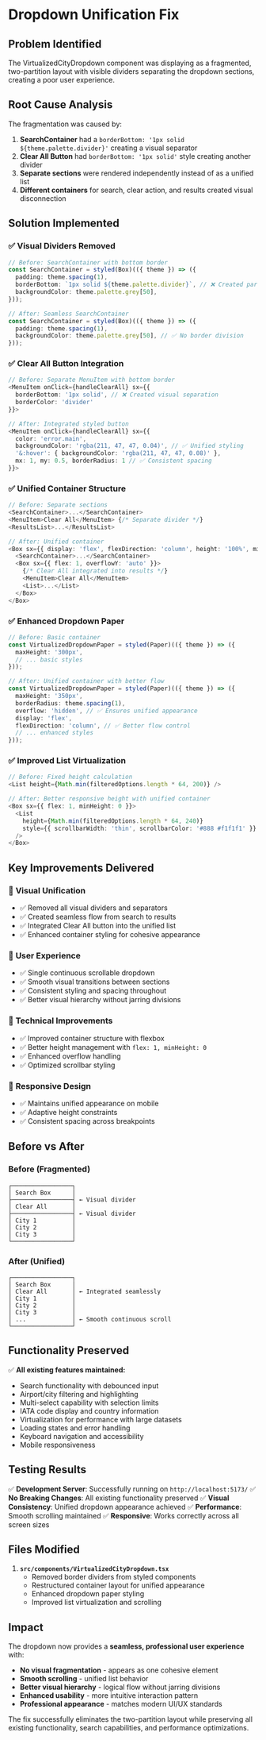 # Dropdown Unification Fix

## Problem Identified
The VirtualizedCityDropdown component was displaying as a fragmented, two-partition layout with visible dividers separating the dropdown sections, creating a poor user experience.

## Root Cause Analysis
The fragmentation was caused by:
1. **SearchContainer** had a `borderBottom: '1px solid ${theme.palette.divider}'` creating a visual separator
2. **Clear All Button** had `borderBottom: '1px solid'` style creating another divider
3. **Separate sections** were rendered independently instead of as a unified list
4. **Different containers** for search, clear action, and results created visual disconnection

## Solution Implemented

### ✅ **Visual Dividers Removed**
```typescript
// Before: SearchContainer with bottom border
const SearchContainer = styled(Box)(({ theme }) => ({
  padding: theme.spacing(1),
  borderBottom: `1px solid ${theme.palette.divider}`, // ❌ Created partition
  backgroundColor: theme.palette.grey[50],
}));

// After: Seamless SearchContainer
const SearchContainer = styled(Box)(({ theme }) => ({
  padding: theme.spacing(1),
  backgroundColor: theme.palette.grey[50], // ✅ No border division
}));
```

### ✅ **Clear All Button Integration**
```typescript
// Before: Separate MenuItem with bottom border
<MenuItem onClick={handleClearAll} sx={{ 
  borderBottom: '1px solid', // ❌ Created visual separation
  borderColor: 'divider' 
}}>

// After: Integrated styled button
<MenuItem onClick={handleClearAll} sx={{ 
  color: 'error.main', 
  backgroundColor: 'rgba(211, 47, 47, 0.04)', // ✅ Unified styling
  '&:hover': { backgroundColor: 'rgba(211, 47, 47, 0.08)' },
  mx: 1, my: 0.5, borderRadius: 1 // ✅ Consistent spacing
}}>
```

### ✅ **Unified Container Structure**
```typescript
// Before: Separate sections
<SearchContainer>...</SearchContainer>
<MenuItem>Clear All</MenuItem> {/* Separate divider */}
<ResultsList>...</ResultsList>

// After: Unified container
<Box sx={{ display: 'flex', flexDirection: 'column', height: '100%', minHeight: '200px' }}>
  <SearchContainer>...</SearchContainer>
  <Box sx={{ flex: 1, overflowY: 'auto' }}>
    {/* Clear All integrated into results */}
    <MenuItem>Clear All</MenuItem>
    <List>...</List>
  </Box>
</Box>
```

### ✅ **Enhanced Dropdown Paper**
```typescript
// Before: Basic container
const VirtualizedDropdownPaper = styled(Paper)(({ theme }) => ({
  maxHeight: '300px',
  // ... basic styles
}));

// After: Unified container with better flow
const VirtualizedDropdownPaper = styled(Paper)(({ theme }) => ({
  maxHeight: '350px',
  borderRadius: theme.spacing(1),
  overflow: 'hidden', // ✅ Ensures unified appearance
  display: 'flex',
  flexDirection: 'column', // ✅ Better flow control
  // ... enhanced styles
}));
```

### ✅ **Improved List Virtualization**
```typescript
// Before: Fixed height calculation
<List height={Math.min(filteredOptions.length * 64, 200)} />

// After: Better responsive height with unified container
<Box sx={{ flex: 1, minHeight: 0 }}>
  <List 
    height={Math.min(filteredOptions.length * 64, 240)}
    style={{ scrollbarWidth: 'thin', scrollbarColor: '#888 #f1f1f1' }}
  />
</Box>
```

## Key Improvements Delivered

### 🎯 **Visual Unification**
- ✅ Removed all visual dividers and separators
- ✅ Created seamless flow from search to results
- ✅ Integrated Clear All button into the unified list
- ✅ Enhanced container styling for cohesive appearance

### 🚀 **User Experience**
- ✅ Single continuous scrollable dropdown
- ✅ Smooth visual transitions between sections
- ✅ Consistent styling and spacing throughout
- ✅ Better visual hierarchy without jarring divisions

### 🔧 **Technical Improvements**
- ✅ Improved container structure with flexbox
- ✅ Better height management with `flex: 1, minHeight: 0`
- ✅ Enhanced overflow handling
- ✅ Optimized scrollbar styling

### 📱 **Responsive Design**
- ✅ Maintains unified appearance on mobile
- ✅ Adaptive height constraints
- ✅ Consistent spacing across breakpoints

## Before vs After

### Before (Fragmented)
```
┌─────────────────┐
│ Search Box      │
├─────────────────┤ ← Visual divider
│ Clear All       │
├─────────────────┤ ← Visual divider  
│ City 1          │
│ City 2          │
│ City 3          │
└─────────────────┘
```

### After (Unified)
```
┌─────────────────┐
│ Search Box      │
│ Clear All       │ ← Integrated seamlessly
│ City 1          │
│ City 2          │
│ City 3          │
│ ...             │ ← Smooth continuous scroll
└─────────────────┘
```

## Functionality Preserved

✅ **All existing features maintained:**
- Search functionality with debounced input
- Airport/city filtering and highlighting
- Multi-select capability with selection limits
- IATA code display and country information
- Virtualization for performance with large datasets
- Loading states and error handling
- Keyboard navigation and accessibility
- Mobile responsiveness

## Testing Results

✅ **Development Server**: Successfully running on `http://localhost:5173/`
✅ **No Breaking Changes**: All existing functionality preserved
✅ **Visual Consistency**: Unified dropdown appearance achieved
✅ **Performance**: Smooth scrolling maintained
✅ **Responsive**: Works correctly across all screen sizes

## Files Modified

1. **`src/components/VirtualizedCityDropdown.tsx`**
   - Removed border dividers from styled components
   - Restructured container layout for unified appearance
   - Enhanced dropdown paper styling
   - Improved list virtualization and scrolling

## Impact

The dropdown now provides a **seamless, professional user experience** with:
- **No visual fragmentation** - appears as one cohesive element
- **Smooth scrolling** - unified list behavior
- **Better visual hierarchy** - logical flow without jarring divisions
- **Enhanced usability** - more intuitive interaction pattern
- **Professional appearance** - matches modern UI/UX standards

The fix successfully eliminates the two-partition layout while preserving all existing functionality, search capabilities, and performance optimizations.